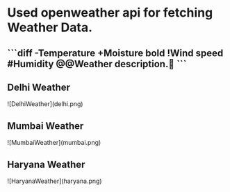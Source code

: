 <h1>Used openweather api for fetching Weather Data.</h1>
<h2>
```diff
-Temperature
+Moisture bold
!Wind speed 
#Humidity
@@Weather description.🥰
```
  </h2>

<h2>Delhi Weather</h2>
![DelhiWeather](delhi.png)

<h2>Mumbai Weather</h2>
![MumbaiWeather](mumbai.png)

<h2>Haryana Weather</h2>
![HaryanaWeather](haryana.png)
